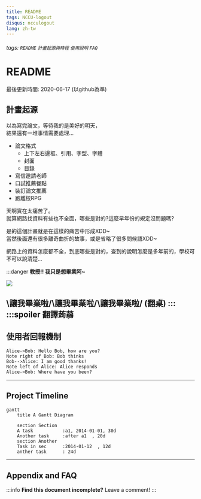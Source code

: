 ```yaml
---
title: README
tags: NCCU-logout
disqus: ncculogout
lang: zh-tw
---
```


###### tags: `README` `計畫起源與時程` `使用說明` `FAQ`

# README

最後更新時間: 2020-06-17 (以github為準)

## 計畫起源

以為寫完論文，等待我的是美好的明天，  
結果還有一堆事情需要處理...  

* 論文格式
    * 上下左右邊框、引用、字型、字體  
    * 封面
    * 目錄
* 寫信邀請老師
* 口試推薦餐點
* 裝訂論文推薦
* 跑離校RPG

天啊實在太痛苦了。  
就算網路找資料有些也不全面，哪些是對的?這麼早年份的規定沒問題嗎?  

是的這個計畫就是在這樣的痛苦中形成XDD~  
當然後面還有很多離奇曲折的故事，或是省略了很多問候語XDD~

網路上的資料怎麼都不全，到底哪些是對的，查到的說明怎麼是多年前的，學校可不可以說清楚...  

:::danger
**教授!! 我只是想畢業阿~**

![](https://i.imgur.com/7PEXUdM.png )

\讓我畢業啦/\讓我畢業啦/\讓我畢業啦/ (翻桌)
:::
:::spoiler 翻譯蒟蒻
---

## 使用者回報機制

```sequence
Alice->Bob: Hello Bob, how are you?
Note right of Bob: Bob thinks
Bob-->Alice: I am good thanks!
Note left of Alice: Alice responds
Alice->Bob: Where have you been?
```

---

## Project Timeline

```mermaid
gantt
    title A Gantt Diagram

    section Section
    A task           :a1, 2014-01-01, 30d
    Another task     :after a1  , 20d
    section Another
    Task in sec      :2014-01-12  , 12d
    anther task      : 24d
```

---

## Appendix and FAQ

:::info
**Find this document incomplete?** Leave a comment!
:::


